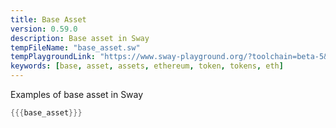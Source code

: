 ```yaml
---
title: Base Asset
version: 0.59.0
description: Base asset in Sway
tempFileName: "base_asset.sw"
tempPlaygroundLink: "https://www.sway-playground.org/?toolchain=beta-5&transpile=false&gist=06d9ad29e06c49f295191d7b054763bd"
keywords: [base, asset, assets, ethereum, token, tokens, eth]
---
```


Examples of base asset in Sway

```rust
{{{base_asset}}}
```
